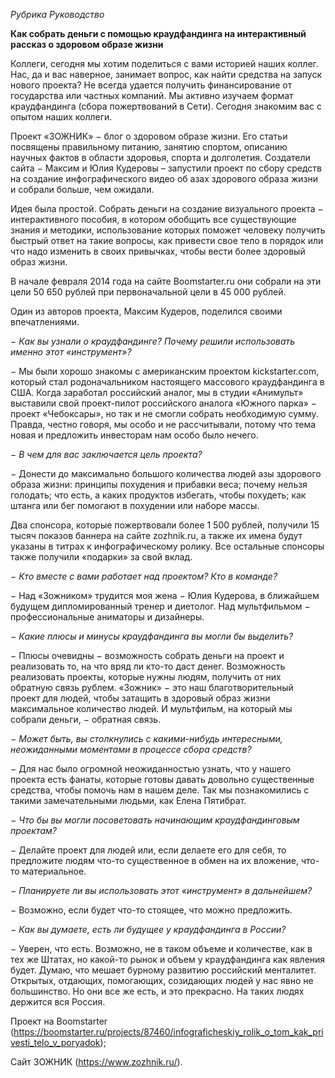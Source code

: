 *Рубрика Руководство*

**Как собрать деньги с помощью краудфандинга на интерактивный рассказ о здоровом образе жизни**

Коллеги, сегодня мы хотим поделиться с вами историей наших коллег. Нас, да и вас наверное, занимает вопрос, как найти средства на запуск нового проекта? Не всегда удается получить финансирование от государства или частных компаний. Мы активно изучаем формат краудфандинга (сбора пожертвований в Сети). Сегодня знакомим вас с опытом наших коллеги.


Проект «ЗОЖНИК» − блог о здоровом образе жизни. Его статьи посвящены правильному питанию, занятию спортом, описанию научных фактов в области здоровья, спорта и долголетия. Создатели сайта − Максим и Юлия Кудеровы – запустили проект по сбору средств на создание инфографического видео об азах здорового образа жизни и собрали больше, чем ожидали.

Идея была простой. Собрать деньги на создание визуального проекта − интерактивного пособия, в котором обобщить все существующие знания и методики, использование которых поможет человеку получить быстрый ответ на такие вопросы, как привести свое тело в порядок или что надо изменить в своих привычках, чтобы вести более здоровый образ жизни.

В начале февраля 2014 года на сайте Boomstarter.ru они собрали на эти цели 50 650 рублей при первоначальной цели в 45 000 рублей.

Один из авторов проекта, Максим Кудеров, поделился своими впечатлениями.

*− Как вы узнали о краудфандинге? Почему решили использовать именно этот «инструмент»?*

− Мы были хорошо знакомы с американским проектом kickstarter.com, который стал родоначальником настоящего массового краудфандинга в США. Когда заработал российский аналог, мы в студии «Анимульт» выставили свой проект-пилот российского аналога «Южного парка» − проект «Чебоксары», но так и не смогли собрать необходимую сумму. Правда, честно говоря, мы особо и не рассчитывали, потому что тема новая и предложить инвесторам нам особо было нечего.

*− В чем для вас заключается цель проекта?*

− Донести до максимально большого количества людей азы здорового образа жизни: принципы похудения и прибавки веса; почему нельзя голодать; что есть, а каких продуктов избегать, чтобы похудеть; как штанга или бег помогают в похудении или наборе массы.

Два спонсора, которые пожертвовали более 1 500 рублей, получили 15 тысяч показов баннера на сайте zozhnik.ru, а также их имена будут указаны в титрах к инфографическому ролику. Все остальные спонсоры также получили «подарки» за свой вклад.

*− Кто вместе с вами работает над проектом? Кто в команде?*

− Над «Зожником» трудится моя жена − Юлия Кудерова, в ближайшем будущем дипломированный тренер и диетолог. Над мультфильмом − профессиональные аниматоры и дизайнеры.

*− Какие плюсы и минусы краудфандинга вы могли бы выделить?*

− Плюсы очевидны − возможность собрать деньги на проект и реализовать то, на что вряд ли кто-то даст денег. Возможность реализовать проекты, которые нужны людям, получить от них обратную связь рублем. «Зожник» − это наш благотворительный проект для людей, чтобы затащить в здоровый образ жизни максимальное количество людей. И мультфильм, на который мы собрали деньги, − обратная связь.

*− Может быть, вы столкнулись с какими-нибудь интересными, неожиданными моментами в процессе сбора средств?*

− Для нас было огромной неожиданностью узнать, что у нашего проекта есть фанаты, которые готовы давать довольно существенные средства, чтобы помочь нам в нашем деле. Так мы познакомились с такими замечательными людьми, как Елена Пятибрат.

*− Что бы вы могли посоветовать начинающим краудфандинговым проектам?*

− Делайте проект для людей или, если делаете его для себя, то предложите людям что-то существенное в обмен на их вложение, что-то материальное.

*− Планируете ли вы использовать этот «инструмент» в дальнейшем?*

− Возможно, если будет что-то стоящее, что можно предложить.

*− Как вы думаете, есть ли будущее у краудфандинга в России?*

− Уверен, что есть. Возможно, не в таком объеме и количестве, как в тех же Штатах, но какой-то рынок и объем у краудфандинга как явления будет. Думаю, что мешает бурному развитию российский менталитет. Открытых, отдающих, помогающих, созидающих людей у нас явно не большинство. Но они все же есть, и это прекрасно. На таких людях держится вся Россия.

Проект на Boomstarter (https://boomstarter.ru/projects/87460/infograficheskiy_rolik_o_tom_kak_privesti_telo_v_poryadok);

Сайт ЗОЖНИК (https://www.zozhnik.ru/).
